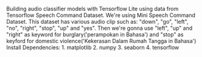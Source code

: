 Building audio classifier models with Tensorflow Lite using data from Tensorflow Speech Command Dataset.
We're using Mini Speech Command Dataset.
This dataset has various audio clip such as: "down", "go", "left", "no", "right", "stop", "up" and "yes".
Then we're gonna use "left", "up" and "right" as keyword for burglary('perampokan in Bahasa') and "stop" as keyford for domestic violence('Kekerasan Dalam Rumah Tangga in Bahasa')
Install Dependencies:
      1. matplotlib
      2. numpy
      3. seaborn
      4. tensorflow
